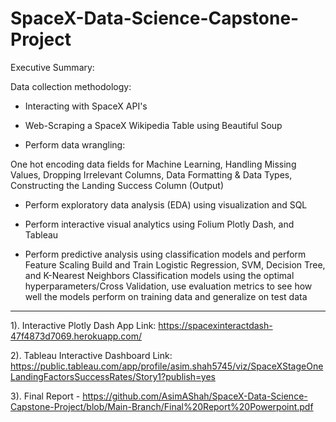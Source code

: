 # SpaceX-Data-Science-Capstone-Project
Executive Summary:​

Data collection methodology​:

- Interacting with SpaceX API's​

- Web-Scraping a SpaceX Wikipedia Table using Beautiful Soup ​

- Perform data wrangling​:

One hot encoding data fields for Machine Learning, Handling Missing Values, Dropping Irrelevant Columns, Data Formatting & Data Types, Constructing the Landing Success Column (Output)​

- Perform exploratory data analysis (EDA) using visualization and SQL​

- Perform interactive visual analytics using Folium Plotly Dash​, and Tableau

- Perform predictive analysis using classification models​ and perform Feature Scaling​
Build and Train Logistic Regression, SVM, Decision Tree, and K-Nearest Neighbors Classification models using the optimal hyperparameters/Cross Validation, use evaluation metrics to see how well the models perform on training data and generalize on test data

---------------------------------------------------------------------------------------

1). Interactive Plotly Dash App Link: https://spacexinteractdash-47f4873d7069.herokuapp.com/ 

2). Tableau Interactive Dashboard Link:  https://public.tableau.com/app/profile/asim.shah5745/viz/SpaceXStageOneLandingFactorsSuccessRates/Story1?publish=yes

3). Final Report - https://github.com/AsimAShah/SpaceX-Data-Science-Capstone-Project/blob/Main-Branch/Final%20Report%20Powerpoint.pdf
